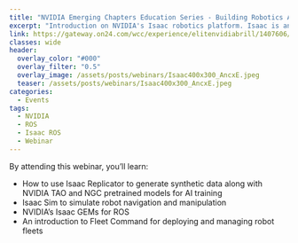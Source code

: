 ```yaml
---
title: "NVIDIA Emerging Chapters Education Series - Building Robotics Application Using Isaac"
excerpt: "Introduction on NVIDIA's Isaac robotics platform. Isaac is an end-to-end platform for the development, simulation and deployment of robotics applications"
link: https://gateway.on24.com/wcc/experience/elitenvidiabrill/1407606/3297112/nvidia-emerging-chapters-education-series
classes: wide
header:
  overlay_color: "#000"
  overlay_filter: "0.5"
  overlay_image: /assets/posts/webinars/Isaac400x300_AncxE.jpeg
  teaser: /assets/posts/webinars/Isaac400x300_AncxE.jpeg
categories:
  - Events
tags:
  - NVIDIA
  - ROS
  - Isaac ROS
  - Webinar
---
```


By attending this webinar, you’ll learn:

 * How to use Isaac Replicator to generate synthetic data along with NVIDIA TAO and NGC pretrained models for AI training
 * Isaac Sim to simulate robot navigation and manipulation
 * NVIDIA’s Isaac GEMs for ROS
 * An introduction to Fleet Command for deploying and managing robot fleets